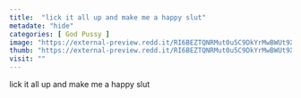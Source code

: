 ```yaml
---
title:  "lick it all up and make me a happy slut"
metadate: "hide"
categories: [ God Pussy ]
image: "https://external-preview.redd.it/RI6BEZTQNRMut0u5C9DkYrMwBWUt9XAl89BDpZmsJbc.jpg?auto=webp&s=99af62a726462bbda2fbbf33f22508d64dc20586"
thumb: "https://external-preview.redd.it/RI6BEZTQNRMut0u5C9DkYrMwBWUt9XAl89BDpZmsJbc.jpg?width=1080&crop=smart&auto=webp&s=8fc2320136928e7af8d68d9664f5ca6c7f72d16d"
visit: ""
---
```

lick it all up and make me a happy slut
